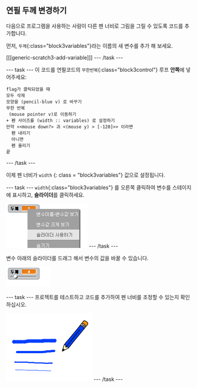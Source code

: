 ## 연필 두께 변경하기

다음으로 프로그램을 사용하는 사람이 다른 펜 너비로 그림을 그릴 수 있도록 코드를 추가합니다.

먼저, `두께`{:class="block3variables"}라는 이름의 새 변수를 추가 해 보세요.

[[[generic-scratch3-add-variable]]] \--- /task \---

\--- task \--- 이 코드를 연필코드의 `무한반복`{:class="block3control"} 루프 **안쪽**에 넣어주세요:

```blocks3
flag가 클릭되었을 때
모두 삭제
모양을 (pencil-blue v) 로 바꾸기
무한 반복
 (mouse pointer v)로 이동하기
+ 펜 사이즈를 (width :: variables) 로 설정하기
만약 <<mouse down?> 과 <(mouse y) > [-120]>> 이라면
  펜 내리기
  아니면
  펜 올리기
끝
```

\--- /task \---

이제 펜 너비가 ` width ` {: class = "block3variables"} 값으로 설정됩니다. 

\--- task \--- `width`{:class="block3variables"} 를 오른쪽 클릭하여 변수를 스테이지에 표시하고, **슬라이더**를 클릭하세요.

![스크린샷](images/paint-slider.png) \--- /task \---

변수 아래의 슬라이더를 드래그 해서 변수의 값을 바꿀 수 있습니다.

![<0>#outside-pic</0> CSS 코드에서 <0>width</0>(너비) 와 <0>height</0>(높이) 값을 수정하여, 바깥 쪽에 있는 이미지를 <0>200px</0>로 수정해보세요. (<0>px</0>는 픽셀을 의미합니다.)](images/paint-slider-change.png)

\--- task \--- 프로젝트를 테스트하고 코드를 추가하여 펜 너비를 조정할 수 있는지 확인하십시오.

![스크린샷](images/paint-width-test.png) \--- /task \---